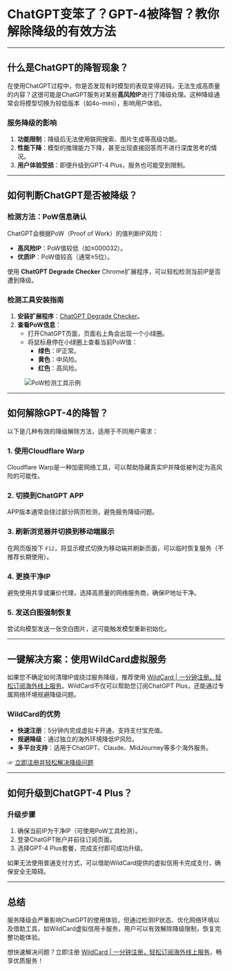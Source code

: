 # ChatGPT变笨了？GPT-4被降智？教你解除降级的有效方法

---

## 什么是ChatGPT的降智现象？

在使用ChatGPT过程中，你是否发现有时模型的表现变得迟钝，无法生成高质量的内容？这很可能是ChatGPT服务对某些**高风险IP**进行了降级处理。这种降级通常会将模型切换为较低版本（如4o-mini），影响用户体验。

### 服务降级的影响
1. **功能限制**：降级后无法使用联网搜索、图片生成等高级功能。
2. **性能下降**：模型的推理能力下降，甚至出现直接回答而不进行深度思考的情况。
3. **用户体验受损**：即便升级到GPT-4 Plus，服务也可能受到限制。

---

## 如何判断ChatGPT是否被降级？

### 检测方法：PoW信息确认
ChatGPT会根据PoW（Proof of Work）的值判断IP风险：
- **高风险IP**：PoW值较低（如≤000032）。
- **优质IP**：PoW值较高（通常≥5位）。

使用 **ChatGPT Degrade Checker** Chrome扩展程序，可以轻松检测当前IP是否遭到降级。

### 检测工具安装指南
1. **安装扩展程序**：[ChatGPT Degrade Checker](https://chromewebstore.google.com/detail/chatgpt-degrade-checker/inidgeckbobnafenlmlgfbeoijiamepm?authuser=0&hl=zh-CN)。
2. **查看PoW信息**：
   - 打开ChatGPT页面，页面右上角会出现一个小绿圈。
   - 将鼠标悬停在小绿圈上查看当前PoW值：
     - **绿色**：IP正常。
     - **黄色**：中风险。
     - **红色**：高风险。

<figure>
<img src="https://img.sechub.at/6025a998150d35ab244e6eb0c1d9333e7cb0208b" alt="PoW检测工具示例">
</figure>

---

## 如何解除GPT-4的降智？

以下是几种有效的降级解除方法，适用于不同用户需求：

### 1. 使用Cloudflare Warp
Cloudflare Warp是一种加密网络工具，可以帮助隐藏真实IP并降低被判定为高风险的可能性。

### 2. 切换到ChatGPT APP
APP版本通常会绕过部分网页检测，避免服务降级问题。

### 3. 刷新浏览器并切换到移动端展示
在网页版按下 `F12`，将显示模式切换为移动端并刷新页面，可以临时恢复服务（不推荐长期使用）。

### 4. 更换干净IP
避免使用共享或廉价代理，选择高质量的网络服务商，确保IP地址干净。

### 5. 发送白图强制恢复
尝试向模型发送一张空白图片，这可能触发模型重新初始化。

---

## 一键解决方案：使用WildCard虚拟服务

如果您不确定如何清理IP或绕过服务降级，推荐使用 [WildCard | 一分钟注册，轻松订阅海外线上服务](https://bit.ly/bewildcard)。WildCard不仅可以帮助您订阅ChatGPT Plus，还能通过专属网络环境规避降级问题。

### WildCard的优势
- **快速注册**：5分钟内完成虚拟卡开通，支持支付宝充值。
- **规避降级**：通过独立的海外环境降低IP风险。
- **多平台支持**：适用于ChatGPT、Claude、MidJourney等多个海外服务。

☞ [立即注册并轻松解决降级问题](https://bit.ly/bewildcard)

---

## 如何升级到ChatGPT-4 Plus？

### 升级步骤
1. 确保当前IP为干净IP（可使用PoW工具检测）。
2. 登录ChatGPT账户并前往订阅页面。
3. 选择GPT-4 Plus套餐，完成支付即可成功升级。

如果无法使用普通支付方式，可以借助WildCard提供的虚拟信用卡完成支付，确保安全无障碍。

---

## 总结

服务降级会严重影响ChatGPT的使用体验，但通过检测IP状态、优化网络环境以及借助工具，如WildCard虚拟信用卡服务，用户可以有效解除降级限制，恢复完整功能体验。

想快速解决问题？立即注册 [WildCard | 一分钟注册，轻松订阅海外线上服务](https://bit.ly/bewildcard)，畅享优质服务！
